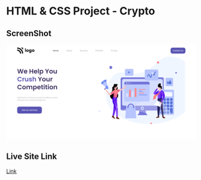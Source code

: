 # HTML & CSS Project - Crypto

## ScreenShot

![Project site ScreenShot](./assets/Screenshot-21.png)

## Live Site Link 

[Link](https://hianshul07.github.io/HTML-CSS-project-2/)